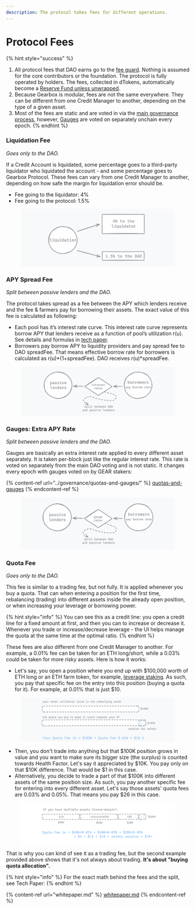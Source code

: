 ```yaml
---
description: The protocol takes fees for different operations.
---
```


# Protocol Fees

{% hint style="success" %}
1. All protocol fees that DAO earns go to the [fee guard](../governance/setup/guards-multisigs.md#fee-temporary-guard-5-10). Nothing is assumed for the core contributors or the foundation. The protocol is fully operated by holders. The fees, collected in dTokens, automatically become a [Reserve Fund unless unwrapped](liquidations/insurance-fund.md).
2. Because Gearbox is modular, fees are not the same everywhere. They can be different from one Credit Manager to another, depending on the type of a given asset.
3. Most of the fees are static and are voted in via the [main governance process](../governance/setup/), however, [Gauges](../governance/quotas-and-gauges/) are voted on separately onchain every epoch.
{% endhint %}

### **Liquidation Fee**

_Goes only to the DAO._

If a Credit Account is liquidated, some percentage goes to a third-party liquidator who liquidated the account - and some percentage goes to Gearbox Protocol. These fees can vary from one Credit Manager to another, depending on how safe the margin for liquidation error should be.

* Fee going to the liquidator: 4%
* Fee going to the protocol: 1.5%

<figure><img src="../.gitbook/assets/Screenshot 2023-12-08 at 11.40.56.png" alt=""><figcaption></figcaption></figure>

### APY Spread Fee

_Split between passive lenders and the DAO._

The protocol takes spread as a fee between the APY which lenders receive and the fee & farmers pay for borrowing their assets. The exact value of this fee is calculated as following:

* Each pool has it’s interest rate curve. This interest rate curve represents borrow APY that lenders receive as a function of pool’s utilization r(u). See details and formulas in [tech paper](whitepaper.md).
* Borrowers pay borrow APY to liquidity providers and pay spread fee to DAO spreadFee. That means effective borrow rate for borrowers is calculated as r(u)\*(1+spreadFee). DAO receives r(u)\*spreadFee.

<figure><img src="../.gitbook/assets/Screenshot 2023-12-08 at 11.51.40.png" alt=""><figcaption></figcaption></figure>

### Gauges: Extra APY Rate

_Split between passive lenders and the DAO._

Gauges are basically an extra interest rate applied to every different asset separately. It is taken per-block just like the regular interest rate. This rate is voted on separately from the main DAO voting and is not static. It changes every epoch with gauges voted on by GEAR stakers:

{% content-ref url="../governance/quotas-and-gauges/" %}
[quotas-and-gauges](../governance/quotas-and-gauges/)
{% endcontent-ref %}

<figure><img src="../.gitbook/assets/Screenshot 2023-12-08 at 12.11.26.png" alt=""><figcaption></figcaption></figure>

### Quota Fee

_Goes only to the DAO._

This fee is similar to a trading fee, but not fully. It is applied whenever you buy a quota. That can when entering a position for the first time, rebalancing (trading) into different assets inside the already open position, or when increasing your leverage or borrowing power.

{% hint style="info" %}
You can see this as a credit line: you open a credit line for a fixed amount at first, and then you can to increase or decrease it. Whenever you trade or increase/decrease leverage - the UI helps manage the quota at the same time at the optimal ratio.
{% endhint %}

These fees are also different from one Credit Manager to another. For example, a 0.01% fee can be taken for an ETH long/short, while a 0.03% could be taken for more risky assets. Here is how it works:

* Let's say, you open a position where you end up with $100,000 worth of ETH long or an ETH farm token, for example, [leverage staking](../traders-and-farmers/strategies/leveraged-liquid-staking.md). As such, you pay that specific fee on the entry into this position (buying a quota for it). For example, at 0.01% that is just $10.

<figure><img src="../.gitbook/assets/Screenshot 2023-12-08 at 12.00.12.png" alt=""><figcaption></figcaption></figure>

* Then, you don't trade into anything but that $100K position grows in value and you want to make sure its bigger size (the surplus) is counted towards Health Factor. Let's say it appreciated by $10K. You pay only on that $10K difference. That would be $1 in this case.
* Alternatively, you decide to trade a part of that $100K into different assets of the same position size. As such, you pay another specific fee for entering into every different asset. Let's say those assets' quota fees are 0.03% and 0.05%. That means you pay $26 in this case.

<figure><img src="../.gitbook/assets/Screenshot 2024-01-02 at 11.14.23.png" alt=""><figcaption></figcaption></figure>

That is why you can kind of see it as a trading fee, but the second example provided above shows that it's not always about trading. **It's about "buying quota allocation".**

{% hint style="info" %}
For the exact math behind the fees and the split, see Tech Paper:
{% endhint %}

{% content-ref url="whitepaper.md" %}
[whitepaper.md](whitepaper.md)
{% endcontent-ref %}
